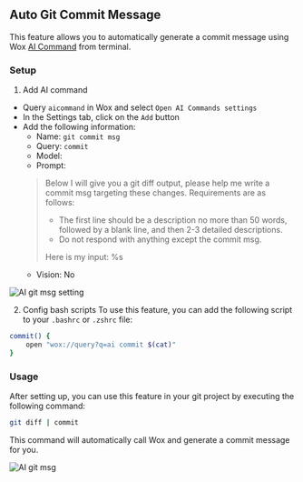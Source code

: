 ## Auto Git Commit Message

This feature allows you to automatically generate a commit message using Wox [AI Command](plugin_ai_command.md) from terminal.


### Setup

1. Add AI command
- Query `aicommand` in Wox and select `Open AI Commands settings`
- In the Settings tab, click on the `Add` button
- Add the following information:
    - Name: `git commit msg`
    - Query: `commit`
    - Model: <your choice>
    - Prompt: 
    > Below I will give you a git diff output, please help me write a commit msg targeting these changes. Requirements are as follows: 
    >  - The first line should be a description no more than 50 words, followed by a blank line, and then 2-3 detailed descriptions. 
    >  - Do not respond with anything except the commit msg.
    > 
    > Here is my input:
    > %s
    - Vision: No

![AI git msg setting](https://raw.githubusercontent.com/Wox-launcher/Wox/v2/docs/images/ai_auto_git_msg_setting.png)


2. Config bash scripts
To use this feature, you can add the following script to your `.bashrc` or `.zshrc` file:

```bash
commit() {
    open "wox://query?q=ai commit $(cat)"
}
```

### Usage

After setting up, you can use this feature in your git project by executing the following command:

```bash
git diff | commit
```

This command will automatically call Wox and generate a commit message for you.

![AI git msg](https://raw.githubusercontent.com/Wox-launcher/Wox/v2/docs/images/ai_auto_git_msg.png)
